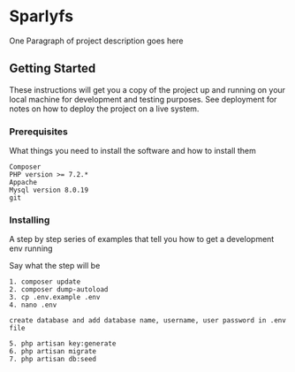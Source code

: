 # Sparlyfs  

One Paragraph of project description goes here

## Getting Started

These instructions will get you a copy of the project up and running on your local machine for development and testing purposes. See deployment for notes on how to deploy the project on a live system.

### Prerequisites

What things you need to install the software and how to install them

```
Composer
PHP version >= 7.2.*
Appache
Mysql version 8.0.19
git
```

### Installing

A step by step series of examples that tell you how to get a development env running

Say what the step will be

```
1. composer update
2. composer dump-autoload
3. cp .env.example .env
4. nano .env

create database and add database name, username, user password in .env file

5. php artisan key:generate
6. php artisan migrate
7. php artisan db:seed
```
